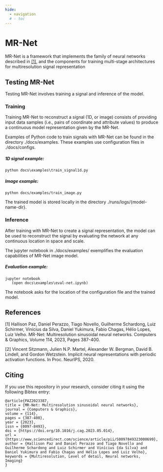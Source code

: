 ```yaml
---
hide:
  - navigation
  # - toc
---
```


# MR-Net

MR-Net is a framework that implements the family of neural networks described in [[1]](#1), and the components for training multi-stage architectures for multiresolution signal representation


## Testing MR-Net

Testing MR-Net involves training a signal and inference of the model.

### Training

Training MR-Net to reconstruct a signal (1D, or image) consists of providing input data samples (i.e., pairs of coordinate and attribute values) to produce a continuous model representation given by the MR-Net.

Examples of Python code to train signals with MR-Net can be found in the directory ./docs/examples. These examples use configuration files in ./docs/configs.

##### 1D signal example:
```
python docs\examples\train_signal1d.py
```
##### Image example:
```
python docs/examples/train_image.py
```
The trained model is stored locally in the directory ./runs/logs/{model-name-dir}. 

### Inference

After training with MR-Net to create a signal representation, the model can be used to reconstruct the signal by evaluating the network at any continuous location in space and scale.

The jupyter notebook in ./docs/examples/ exemplifies the evaluation capabilities of MR-Net image model.

##### Evaluation example:
```
jupyter notebook
   (open docs\examples\eval-net.ipynb)
```
The notebook asks for the location of the configuration file and the trained model.



## References

<a id="1">[1]</a> Hallison Paz, Daniel Perazzo, Tiago Novello, Guilherme Schardong, Luiz Schirmer, Vinícius da Silva, Daniel Yukimura, Fabio Chagas, Hélio Lopes, Luiz Velho. MR-Net: Multiresolution sinusoidal neural networks. Computers & Graphics, Volume 114, 2023, Pages 387-400.

<a id="2">[2]</a> Vincent Sitzmann, Julien N.P. Martel, Alexander W. Bergman, David B. Lindell, and Gordon Wetzstein. Implicit neural representations with periodic activation functions. In Proc. NeurIPS, 2020.


## Citing

If you use this repository in your research, consider citing it using the following Bibtex entry:

```
@article{PAZ2023387,
title = {MR-Net: Multiresolution sinusoidal neural networks},
journal = {Computers & Graphics},
volume = {114},
pages = {387-400},
year = {2023},
issn = {0097-8493},
doi = {https://doi.org/10.1016/j.cag.2023.05.014},
url = {https://www.sciencedirect.com/science/article/pii/S0097849323000699},
author = {Hallison Paz and Daniel Perazzo and Tiago Novello and Guilherme Schardong and Luiz Schirmer and Vinícius {da Silva} and Daniel Yukimura and Fabio Chagas and Hélio Lopes and Luiz Velho},
keywords = {Multiresolution, Level of detail, Neural networks, Imaging}
}
```
